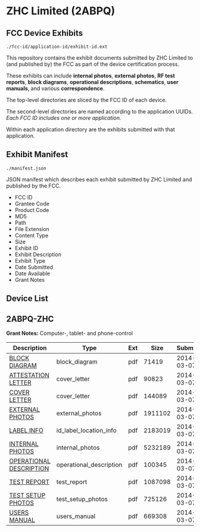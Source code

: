 # ZHC Limited (2ABPQ)
## FCC Device Exhibits

```
./fcc-id/application-id/exhibit-id.ext
```

This repository contains the exhibit documents submitted by ZHC Limited to (and published by) the FCC as part of the device certification process.

These exhibits can include **internal photos**, **external photos**, **RF test reports**, **block diagrams**, **operational descriptions**, **schematics**, **user manuals**, and various **correspondence**.

The top-level directories are sliced by the FCC ID of each device.

The second-level directories are named according to the application UUIDs. *Each FCC ID includes one or more application.*

Within each application directory are the exhibits submitted with that application. 

## Exhibit Manifest

```
./manifest.json
```

JSON manifest which describes each exhibit submitted by ZHC Limited and published by the FCC.

- FCC ID
- Grantee Code
- Product Code
- MD5
- Path
- File Extension
- Content Type
- Size
- Exhibit ID
- Exhibit Description
- Exhibit Type
- Date Submitted
- Date Available
- Grant Notes

## Device List
## 2ABPQ-ZHC
**Grant Notes:** Computer-, tablet- and phone-control

| Description | Type | Ext | Size | Submitted | Available |
| ----------- | ---- | --- | ---- | --------- | --------- |
| [BLOCK DIAGRAM](2ABPQ-ZHC/69fed98143a88b317656e7d986cef4cd/2209333.pdf) | block_diagram | pdf | 71419 | 2014-03-07 | 2014-03-07 |
| [ATTESTATION LETTER](2ABPQ-ZHC/69fed98143a88b317656e7d986cef4cd/2209332.pdf) | cover_letter | pdf | 90823 | 2014-03-07 | 2014-03-07 |
| [COVER LETTER](2ABPQ-ZHC/69fed98143a88b317656e7d986cef4cd/2209334.pdf) | cover_letter | pdf | 144089 | 2014-03-07 | 2014-03-07 |
| [EXTERNAL PHOTOS](2ABPQ-ZHC/69fed98143a88b317656e7d986cef4cd/2209335.pdf) | external_photos | pdf | 1911102 | 2014-03-07 | 2014-03-07 |
| [LABEL INFO](2ABPQ-ZHC/69fed98143a88b317656e7d986cef4cd/2209339.pdf) | id_label_location_info | pdf | 2183019 | 2014-03-07 | 2014-03-07 |
| [INTERNAL PHOTOS](2ABPQ-ZHC/69fed98143a88b317656e7d986cef4cd/2209336.pdf) | internal_photos | pdf | 5232189 | 2014-03-07 | 2014-03-07 |
| [OPERATIONAL DESCRIPTION](2ABPQ-ZHC/69fed98143a88b317656e7d986cef4cd/2209338.pdf) | operational_description | pdf | 100345 | 2014-03-07 | 2014-03-07 |
| [TEST REPORT](2ABPQ-ZHC/69fed98143a88b317656e7d986cef4cd/2209341.pdf) | test_report | pdf | 1087098 | 2014-03-07 | 2014-03-07 |
| [TEST SETUP PHOTOS](2ABPQ-ZHC/69fed98143a88b317656e7d986cef4cd/2209340.pdf) | test_setup_photos | pdf | 725126 | 2014-03-07 | 2014-03-07 |
| [USERS MANUAL](2ABPQ-ZHC/69fed98143a88b317656e7d986cef4cd/2209337.pdf) | users_manual | pdf | 669308 | 2014-03-07 | 2014-03-07 |

